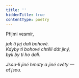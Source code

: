 ```yaml
---
title: ''
hiddenTitle: true
contentType: poetry
---
```


<section>

Přijmi vesmír,

_jak ti jej dali bohové.  
Kdyby ti bohové chtěli dát jiný,  
byli by ti ho dali._

</section>

<section>

_Jsou-li jiné hmoty a jiné světy —  
ať jsou._

</section>
